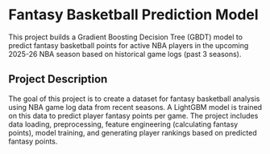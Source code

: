 # Fantasy Basketball Prediction Model

This project builds a Gradient Boosting Decision Tree (GBDT) model to predict fantasy basketball points for active NBA players in the upcoming 2025-26 NBA season based on historical game logs (past 3 seasons).

## Project Description

The goal of this project is to create a dataset for fantasy basketball analysis using NBA game log data from recent seasons. A LightGBM model is trained on this data to predict player fantasy points per game. The project includes data loading, preprocessing, feature engineering (calculating fantasy points), model training, and generating player rankings based on predicted fantasy points.
